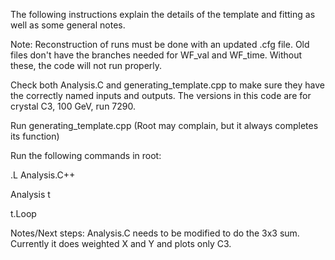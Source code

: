 The following instructions explain the details of the template and fitting as well as some general notes.

Note: Reconstruction of runs must be done with an updated .cfg file. Old files don't have the branches needed for WF_val and WF_time. Without these, the code will not run properly. 


Check both Analysis.C and generating_template.cpp to make sure they have the correctly named inputs and outputs. The versions in this code are for crystal C3, 100 GeV, run 7290. 


Run generating_template.cpp
(Root may complain, but it always completes its function)

Run the following commands in root:

.L Analysis.C++

Analysis t

t.Loop


Notes/Next steps:
Analysis.C needs to be modified to do the 3x3 sum. Currently it does weighted X and Y and plots only C3. 